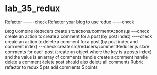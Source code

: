 # lab_35_redux
Refactor ------check
Refactor your blog to use redux -----check

Blog Combine Reducers
create src/actions/commentActions.js ---check
create an action to create a comment for a post (by post index) ----check
create an action to delete a comment for a post (by post index and comment index) ---check
create src/reducers/commentReducer.js
store comments for each post (create an object where the key is a posts index) and the value is an array of comments
handle create a comment
handle delete a comment
delete post should also delete all comments
Rubric
refactor to redux 5 pts
add comments 5 points